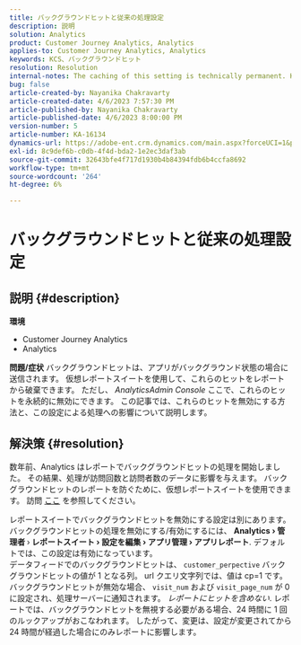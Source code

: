 ```yaml
---
title: バックグラウンドヒットと従来の処理設定
description: 説明
solution: Analytics
product: Customer Journey Analytics, Analytics
applies-to: Customer Journey Analytics, Analytics
keywords: KCS、バックグラウンドヒット
resolution: Resolution
internal-notes: The caching of this setting is technically permanent. However, since we restart those services daily, we are practically manually busting that cache once very 24 hours. The setting caching behavior isn't really documented and is more just of an implementation detail. Therefore, be careful when sharing the information with customers.
bug: false
article-created-by: Nayanika Chakravarty
article-created-date: 4/6/2023 7:57:30 PM
article-published-by: Nayanika Chakravarty
article-published-date: 4/6/2023 8:00:00 PM
version-number: 5
article-number: KA-16134
dynamics-url: https://adobe-ent.crm.dynamics.com/main.aspx?forceUCI=1&pagetype=entityrecord&etn=knowledgearticle&id=6378873d-b5d4-ed11-a7c7-6045bd006b3d
exl-id: 8c9def6b-c0db-4f4d-bda2-1e2ec3daf3ab
source-git-commit: 32643bfe4f717d1930b4b84394fdb6b4ccfa8692
workflow-type: tm+mt
source-wordcount: '264'
ht-degree: 6%

---
```


# バックグラウンドヒットと従来の処理設定

## 説明 {#description}

<b>環境</b>
- Customer Journey Analytics
- Analytics



<b>問題/症状</b>
バックグラウンドヒットは、アプリがバックグラウンド状態の場合に送信されます。 仮想レポートスイートを使用して、これらのヒットをレポートから破棄できます。 ただし、 *AnalyticsAdmin Console* ここで、これらのヒットを永続的に無効にできます。 この記事では、これらのヒットを無効にする方法と、この設定による処理への影響について説明します。


## 解決策 {#resolution}


数年前、Analytics はレポートでバックグラウンドヒットの処理を開始しました。 その結果、処理が訪問回数と訪問者数のデータに影響を与えます。 バックグラウンドヒットのレポートを防ぐために、仮想レポートスイートを使用できます。 訪問 [ここ](https://experienceleague.adobe.com/docs/analytics/components/virtual-report-suites/vrs-components.html?lang=ja) を参照してください。

レポートスイートでバックグラウンドヒットを無効にする設定は別にあります。 バックグラウンドヒットの処理を無効にする/有効にするには、 <b>Analytics </b><b>›</b><b> 管理者 </b>›<b> レポートスイート </b><b>›</b><b> 設定を編集 </b><b>›</b><b> アプリ管理 </b><b>›</b><b> アプリレポート</b>. デフォルトでは、この設定は有効になっています。
<br>データフィードでのバックグラウンドヒットは、 `customer_perpective` バックグラウンドヒットの値が 1 となる列。 url クエリ文字列では、値は cp=1 です。<br>
バックグラウンドヒットが無効な場合、 `visit_num` および `visit_page_num` が 0 に設定され、処理サーバーに通知されます。 *レポートにヒットを含めない*. レポートでは、バックグラウンドヒットを無視する必要がある場合、24 時間に 1 回のルックアップがおこなわれます。 したがって、変更は、設定が変更されてから 24 時間が経過した場合にのみレポートに影響します。
